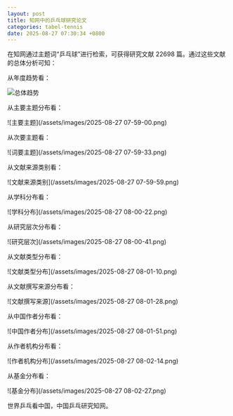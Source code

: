 ```yaml
---
layout: post
title: 知网中的乒乓球研究论文
categories: tabel-tennis
date: 2025-08-27 07:30:34 +0800
---
```

在知网通过主题词“乒乓球”进行检索，可获得研究文献 22698 篇。通过这些文献的总体分析可知：

从年度趋势看：

![总体趋势](/assets/images/2025-08-27-07-58-08.png)

从主要主题分布看：

![主要主题](/assets/images/2025-08-27 07-59-00.png)

从次要主题看：

![词要主题](/assets/images/2025-08-27 07-59-33.png)

从文献来源类别看：

![文献来源类别](/assets/images/2025-08-27 07-59-59.png)

从学科分布看：

![学科分布](/assets/images/2025-08-27 08-00-22.png)

从研究层次分布看：

![研究层次](/assets/images/2025-08-27 08-00-41.png)

从文献类型分布看：

![文献类型分布](/assets/images/2025-08-27 08-01-10.png)

从文献撰写来源分布看：

![文献撰写来源](/assets/images/2025-08-27 08-01-28.png)

从中国作者分布看：

![中国作者分布](/assets/images/2025-08-27 08-01-51.png)

从作者机构分布看：

![作者机构分布](/assets/images/2025-08-27 08-02-14.png)

从基金分布看：

![基金分布](/assets/images/2025-08-27 08-02-27.png)

世界乒乓看中国，中国乒乓研究知网。
